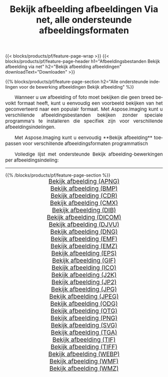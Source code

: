﻿---
title: Bekijk afbeelding afbeeldingen Via net, alle ondersteunde afbeeldingsformaten 
weight: 3920
url: /nl/net/viewer 
lang: nl
langdirlevel: 2
locales: zh-hans,ja,it,ru,de,es,fr,nl,id,lt,pl,pt,vi,tr,ko,zh-hant,ar,hi,th,sv,cs,uk,he
description: Met behulp van Aspose.Imaging kunt u eenvoudig Bekijk afbeelding afbeeldingen maken via net
---

{{< blocks/products/pf/feature-page-wrap >}}
{{< blocks/products/pf/feature-page-header h1="Afbeeldingsbestanden Bekijk afbeelding via net" h2="Bekijk afbeelding afbeeldingen" downloadText="Downloaden" >}}


{{% blocks/products/pf/feature-page-section  h2="Alle ondersteunde indelingen voor de bewerking afbeeldingen Bekijk afbeelding" %}}
<p align="justify" style="text-indent:2em;font-size:15px;">
Wanneer u uw afbeelding of foto moet bekijken die geen breed bevolkt formaat heeft, kunt u eenvoudig een voorbeeld bekijken van het geconverteerd naar een populair formaat. Met Aspose.Imaging kunt u verschillende afbeeldingsbestanden bekijken zonder speciale programma's te installeren die specifiek zijn voor verschillende afbeeldingsindelingen.
</p>
<p align="justify" style="text-indent:2em;font-size:15px;">
Met Aspose.Imaging kunt u eenvoudig **Bekijk afbeelding** toepassen voor verschillende afbeeldingsformaten programmatisch
</p>
<p align="justify" style="text-indent:2em;font-size:15px;">
Volledige lijst met ondersteunde Bekijk afbeelding-bewerkingen per afbeeldingsindeling:
</p>
<hr/>
{{% /blocks/products/pf/feature-page-section %}}
<div class="container-fluid productfamilypage bg-gray">
    <div class="convertypes bg-gray agp-content section">
        <div class="container">
		<div class="row other-converters" style="gap: 10px;font-size: 19px;text-align:center;">
		    <div class='col-md-2 other-converter remove-lp remove-rp'><a href="/imaging/nl/net/viewer/apng" style="padding:15px;">Bekijk afbeelding (APNG)</a></div><div class='col-md-2 other-converter remove-lp remove-rp'><a href="/imaging/nl/net/viewer/bmp" style="padding:15px;">Bekijk afbeelding (BMP)</a></div><div class='col-md-2 other-converter remove-lp remove-rp'><a href="/imaging/nl/net/viewer/cdr" style="padding:15px;">Bekijk afbeelding (CDR)</a></div><div class='col-md-2 other-converter remove-lp remove-rp'><a href="/imaging/nl/net/viewer/cmx" style="padding:15px;">Bekijk afbeelding (CMX)</a></div><div class='col-md-2 other-converter remove-lp remove-rp'><a href="/imaging/nl/net/viewer/dib" style="padding:15px;">Bekijk afbeelding (DIB)</a></div><div class='col-md-2 other-converter remove-lp remove-rp'><a href="/imaging/nl/net/viewer/dicom" style="padding:15px;">Bekijk afbeelding (DICOM)</a></div><div class='col-md-2 other-converter remove-lp remove-rp'><a href="/imaging/nl/net/viewer/djvu" style="padding:15px;">Bekijk afbeelding (DJVU)</a></div><div class='col-md-2 other-converter remove-lp remove-rp'><a href="/imaging/nl/net/viewer/dng" style="padding:15px;">Bekijk afbeelding (DNG)</a></div><div class='col-md-2 other-converter remove-lp remove-rp'><a href="/imaging/nl/net/viewer/emf" style="padding:15px;">Bekijk afbeelding (EMF)</a></div><div class='col-md-2 other-converter remove-lp remove-rp'><a href="/imaging/nl/net/viewer/emz" style="padding:15px;">Bekijk afbeelding (EMZ)</a></div><div class='col-md-2 other-converter remove-lp remove-rp'><a href="/imaging/nl/net/viewer/eps" style="padding:15px;">Bekijk afbeelding (EPS)</a></div><div class='col-md-2 other-converter remove-lp remove-rp'><a href="/imaging/nl/net/viewer/gif" style="padding:15px;">Bekijk afbeelding (GIF)</a></div><div class='col-md-2 other-converter remove-lp remove-rp'><a href="/imaging/nl/net/viewer/ico" style="padding:15px;">Bekijk afbeelding (ICO)</a></div><div class='col-md-2 other-converter remove-lp remove-rp'><a href="/imaging/nl/net/viewer/j2k" style="padding:15px;">Bekijk afbeelding (J2K)</a></div><div class='col-md-2 other-converter remove-lp remove-rp'><a href="/imaging/nl/net/viewer/jp2" style="padding:15px;">Bekijk afbeelding (JP2)</a></div><div class='col-md-2 other-converter remove-lp remove-rp'><a href="/imaging/nl/net/viewer/jpg" style="padding:15px;">Bekijk afbeelding (JPG)</a></div><div class='col-md-2 other-converter remove-lp remove-rp'><a href="/imaging/nl/net/viewer/jpeg" style="padding:15px;">Bekijk afbeelding (JPEG)</a></div><div class='col-md-2 other-converter remove-lp remove-rp'><a href="/imaging/nl/net/viewer/odg" style="padding:15px;">Bekijk afbeelding (ODG)</a></div><div class='col-md-2 other-converter remove-lp remove-rp'><a href="/imaging/nl/net/viewer/otg" style="padding:15px;">Bekijk afbeelding (OTG)</a></div><div class='col-md-2 other-converter remove-lp remove-rp'><a href="/imaging/nl/net/viewer/png" style="padding:15px;">Bekijk afbeelding (PNG)</a></div><div class='col-md-2 other-converter remove-lp remove-rp'><a href="/imaging/nl/net/viewer/svg" style="padding:15px;">Bekijk afbeelding (SVG)</a></div><div class='col-md-2 other-converter remove-lp remove-rp'><a href="/imaging/nl/net/viewer/tga" style="padding:15px;">Bekijk afbeelding (TGA)</a></div><div class='col-md-2 other-converter remove-lp remove-rp'><a href="/imaging/nl/net/viewer/tif" style="padding:15px;">Bekijk afbeelding (TIF)</a></div><div class='col-md-2 other-converter remove-lp remove-rp'><a href="/imaging/nl/net/viewer/tiff" style="padding:15px;">Bekijk afbeelding (TIFF)</a></div><div class='col-md-2 other-converter remove-lp remove-rp'><a href="/imaging/nl/net/viewer/webp" style="padding:15px;">Bekijk afbeelding (WEBP)</a></div><div class='col-md-2 other-converter remove-lp remove-rp'><a href="/imaging/nl/net/viewer/wmf" style="padding:15px;">Bekijk afbeelding (WMF)</a></div><div class='col-md-2 other-converter remove-lp remove-rp'><a href="/imaging/nl/net/viewer/wmz" style="padding:15px;">Bekijk afbeelding (WMZ)</a></div>
                </div>
        </div>
    </div>
</div>
<br/>
